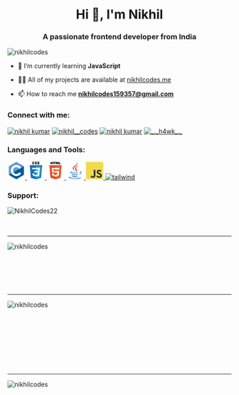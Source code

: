 <h1 align="center">Hi 👋, I'm Nikhil</h1>
<h3 align="center">A passionate frontend developer from India</h3>

<p align="left"> <img src="https://komarev.com/ghpvc/?username=nikhil-h4wk&label=Profile%20views&color=0e75b6&style=flat" alt="nikhilcodes" /> </p>

- 🌱 I’m currently learning **JavaScript**

- 👨‍💻 All of my projects are available at [nikhilcodes.me](nikhilcodes.me)

- 📫 How to reach me **nikhilcodes159357@gmail.com**

<h3 align="left">Connect with me:</h3>
<p align="left">
<a href="https://dev.to/@h4wk" target="blank"><img align="center" src="https://raw.githubusercontent.com/rahuldkjain/github-profile-readme-generator/master/src/images/icons/Social/devto.svg" alt="nikhil kumar" height="30" width="40" /></a>
<a href="https://twitter.com/nikhil__codes" target="blank"><img align="center" src="https://raw.githubusercontent.com/rahuldkjain/github-profile-readme-generator/master/src/images/icons/Social/twitter.svg" alt="nikhil__codes" height="30" width="40" /></a>
<a href="https://www.linkedin.com/in/nikhil-kumar-408758202/" target="blank"><img align="center" src="https://raw.githubusercontent.com/rahuldkjain/github-profile-readme-generator/master/src/images/icons/Social/linked-in-alt.svg" alt="nikhil kumar" height="30" width="40" /></a>
<a href="https://instagram.com/_._h4wk_._" target="blank"><img align="center" src="https://raw.githubusercontent.com/rahuldkjain/github-profile-readme-generator/master/src/images/icons/Social/instagram.svg" alt="_._h4wk_._" height="30" width="40" /></a>
</p>

<h3 align="left">Languages and Tools:</h3>
<p align="left"> <a href="https://www.cprogramming.com/" target="_blank" rel="noreferrer"> <img src="https://raw.githubusercontent.com/devicons/devicon/master/icons/c/c-original.svg" alt="c" width="40" height="40"/> </a> <a href="https://www.w3schools.com/css/" target="_blank" rel="noreferrer"> <img src="https://raw.githubusercontent.com/devicons/devicon/master/icons/css3/css3-original-wordmark.svg" alt="css3" width="40" height="40"/> </a> <a href="https://www.w3.org/html/" target="_blank" rel="noreferrer"> <img src="https://raw.githubusercontent.com/devicons/devicon/master/icons/html5/html5-original-wordmark.svg" alt="html5" width="40" height="40"/> </a> <a href="https://www.java.com" target="_blank" rel="noreferrer"> <img src="https://raw.githubusercontent.com/devicons/devicon/master/icons/java/java-original.svg" alt="java" width="40" height="40"/> </a> <a href="https://developer.mozilla.org/en-US/docs/Web/JavaScript" target="_blank" rel="noreferrer"> <img src="https://raw.githubusercontent.com/devicons/devicon/master/icons/javascript/javascript-original.svg" alt="javascript" width="40" height="40"/> </a> <a href="https://tailwindcss.com/" target="_blank" rel="noreferrer"> <img src="https://www.vectorlogo.zone/logos/tailwindcss/tailwindcss-icon.svg" alt="tailwind" width="40" height="40"/> </a> </p>

<h3 align="left">Support:</h3>
<p><a href="https://www.buymeacoffee.com/NikhilCodes22"> <img align="left" src="https://cdn.buymeacoffee.com/buttons/v2/default-yellow.png" height="50" width="210" alt="NikhilCodes22" /></a></p><br><br><br><hr>

<p><img align="left" src="https://github-readme-stats.vercel.app/api/top-langs?username=nikhilcodes0&show_icons=true&theme=dark&locale=en&layout=compact" alt="nikhilcodes" /></p><br><br><br><br><br><br><hr>

<p>&nbsp;<img align="left" src="https://github-readme-stats.vercel.app/api?username=nikhilcodes0&show_icons=true&theme=dark&locale=en" alt="nikhilcodes" /></p><br><br><br><br><br><br><br><hr>

<p><img align="left" src="https://github-readme-streak-stats.herokuapp.com/?user=nikhilcodes0&theme=dark" alt="nikhilcodes" /></p>
